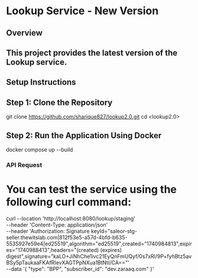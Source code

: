 # Lookup Service - New Version

## Overview

## This project provides the latest version of the Lookup service.

## Setup Instructions

## Step 1: Clone the Repository

git clone <https://github.com/sharique827/lookup2.0.git>
cd <lookup2.0>


## Step 2: Run the Application Using Docker
docker compose up --build


### API Request

# You can test the service using the following curl command:
curl --location 'http://localhost:8080/lookup/staging' \
--header 'Content-Type: application/json' \
--header 'Authorization: Signature keyId="saleor-stg-seller.thewitslab.com|812f53e5-a57d-4bfd-b635-5535927e59e4|ed25519",algorithm="ed25519",created="1740984813",expires="1740988413",headers="(created) (expires) digest",signature="kaLO+JiNhChe1ivc21EyQnFmUQyf/0s7xRl/9P+fyhBtz5avBSy5pTaukaaFKAfRIevXAGTPpNXua1BtNtI/CA=="' \
--data '{
    "type": "BPP",
    "subscriber_id": "dev.zaraaq.com"
}'